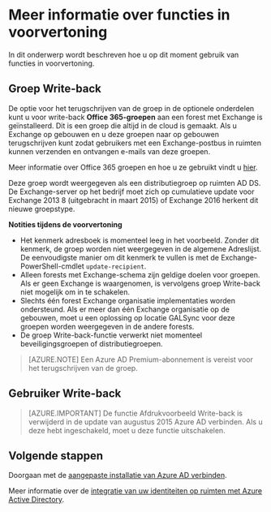 <properties
   pageTitle="Azure AD verbinden: Functies in voorvertoning | Microsoft Azure"
   description="In dit onderwerp wordt beschreven in meer detail-functies die in het voorbeeld in Azure AD verbinden."
   services="active-directory"
   documentationCenter=""
   authors="andkjell"
   manager="femila"
   editor=""/>

<tags
   ms.service="active-directory"  
   ms.workload="identity"
   ms.tgt_pltfrm="na"
   ms.devlang="na"
   ms.topic="article"
   ms.date="06/27/2016"
   ms.author="billmath"/>

# <a name="more-details-about-features-in-preview"></a>Meer informatie over functies in voorvertoning
In dit onderwerp wordt beschreven hoe u op dit moment gebruik van functies in voorvertoning.

## <a name="group-writeback"></a>Groep Write-back
De optie voor het terugschrijven van de groep in de optionele onderdelen kunt u voor write-back **Office 365-groepen** aan een forest met Exchange is geïnstalleerd. Dit is een groep die altijd in de cloud is gemaakt. Als u Exchange op gebouwen en u deze groepen naar op gebouwen terugschrijven kunt zodat gebruikers met een Exchange-postbus in ruimten kunnen verzenden en ontvangen e-mails van deze groepen.

Meer informatie over Office 365 groepen en hoe u ze gebruikt vindt u [hier](http://aka.ms/O365g).

Deze groep wordt weergegeven als een distributiegroep op ruimten AD DS. De Exchange-server op het bedrijf moet zich op cumulatieve update voor Exchange 2013 8 (uitgebracht in maart 2015) of Exchange 2016 herkent dit nieuwe groepstype.

**Notities tijdens de voorvertoning**

- Het kenmerk adresboek is momenteel leeg in het voorbeeld. Zonder dit kenmerk, de groep worden niet weergegeven in de algemene Adreslijst. De eenvoudigste manier om dit kenmerk te vullen is met de Exchange-PowerShell-cmdlet `update-recipient`.
- Alleen forests met Exchange-schema zijn geldige doelen voor groepen. Als er geen Exchange is waargenomen, is vervolgens groep Write-back niet mogelijk om in te schakelen.
- Slechts één forest Exchange organisatie implementaties worden ondersteund. Als er meer dan één Exchange organisatie op de gebouwen, moet u een oplossing op locatie GALSync voor deze groepen worden weergegeven in de andere forests.
- De groep Write-back-functie verwerkt niet momenteel beveiligingsgroepen of distributiegroepen.

>[AZURE.NOTE] Een Azure AD Premium-abonnement is vereist voor het terugschrijven van de groep.

## <a name="user-writeback"></a>Gebruiker Write-back
> [AZURE.IMPORTANT] De functie Afdrukvoorbeeld Write-back is verwijderd in de update van augustus 2015 Azure AD verbinden. Als u deze hebt ingeschakeld, moet u deze functie uitschakelen.

## <a name="next-steps"></a>Volgende stappen
Doorgaan met de [aangepaste installatie van Azure AD verbinden](./connect/active-directory-aadconnect-get-started-custom.md).

Meer informatie over de [integratie van uw identiteiten op ruimten met Azure Active Directory](active-directory-aadconnect.md).
